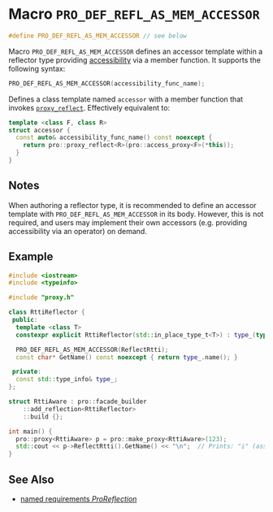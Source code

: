 # Macro `PRO_DEF_REFL_AS_MEM_ACCESSOR`

```cpp
#define PRO_DEF_REFL_AS_MEM_ACCESSOR // see below
```

Macro `PRO_DEF_REFL_AS_MEM_ACCESSOR` defines an accessor template within a reflector type providing [accessibility](ProAccessible.md) via a member function. It supports the following syntax:

```cpp
PRO_DEF_REFL_AS_MEM_ACCESSOR(accessibility_func_name);
```

Defines a class template named `accessor` with a member function that invokes [`proxy_reflect`](proxy_reflect.md). Effectively equivalent to:

```cpp
template <class F, class R>
struct accessor {
  const auto& accessibility_func_name() const noexcept {
    return pro::proxy_reflect<R>(pro::access_proxy<F>(*this));
  }
}
```

## Notes

When authoring a reflector type, it is recommended to define an accessor template with `PRO_DEF_REFL_AS_MEM_ACCESSOR` in its body. However, this is not required, and users may implement their own accessors (e.g. providing accessibility via an operator) on demand.

## Example

```cpp
#include <iostream>
#include <typeinfo>

#include "proxy.h"

class RttiReflector {
 public:
  template <class T>
  constexpr explicit RttiReflector(std::in_place_type_t<T>) : type_(typeid(T)) {}

  PRO_DEF_REFL_AS_MEM_ACCESSOR(ReflectRtti);
  const char* GetName() const noexcept { return type_.name(); }

 private:
  const std::type_info& type_;
};

struct RttiAware : pro::facade_builder
    ::add_reflection<RttiReflector>
    ::build {};

int main() {
  pro::proxy<RttiAware> p = pro::make_proxy<RttiAware>(123);
  std::cout << p->ReflectRtti().GetName() << "\n";  // Prints: "i" (assuming GCC)
}
```

## See Also

- [named requirements *ProReflection*](ProReflection.md)
